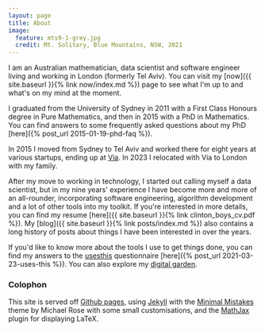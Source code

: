 ```yaml
---
layout: page
title: About
image:
  feature: mts9-1-grey.jpg
  credit: Mt. Solitary, Blue Mountains, NSW, 2021
---
```


I am an Australian mathematician, data scientist and software engineer living and working in London (formerly Tel Aviv). You can visit my [now]({{ site.baseurl }}{% link now/index.md %}) page to see what I'm up to and what's on my mind at the moment. 

I graduated from the University of Sydney in 2011 with a First Class Honours degree in Pure Mathematics, and then in 2015 with a PhD in Mathematics. You can find answers to some frequently asked questions about my PhD [here]({% post_url 2015-01-19-phd-faq %}).

In 2015 I moved from Sydney to Tel Aviv and worked there for eight years at various startups, ending up at [Via](http://ridewithvia.com). In 2023 I relocated with Via to London with my family. 

After my move to working in technology, I started out calling myself a data scientist, but in my nine years' experience I have become more and more of an all-rounder, incorporating software engineering, algorithm development and a lot of other tools into my toolkit. If you're interested in more details, you can find my resume [here]({{ site.baseurl }}{% link clinton_boys_cv.pdf %}). My [blog]({{ site.baseurl }}{% link posts/index.md %}) also contains a long history of posts about things I have been interested in over the years. 

If you'd like to know more about the tools I use to get things done, you can find my answers to the [usesthis](http://usesthis.com) questionnaire [here]({% post_url 2021-03-23-uses-this %}). You can also explore my [digital garden](http://mtsolitary.com). 

### Colophon

This site is served off [Github pages](https://pages.github.com/), using [Jekyll](https://jekyllrb.com) with the [Minimal Mistakes](https://github.com/mmistakes/minimal-mistakes) theme by Michael Rose with some small customisations, and the [MathJax](https://www.mathjax.org/) plugin for displaying LaTeX.

